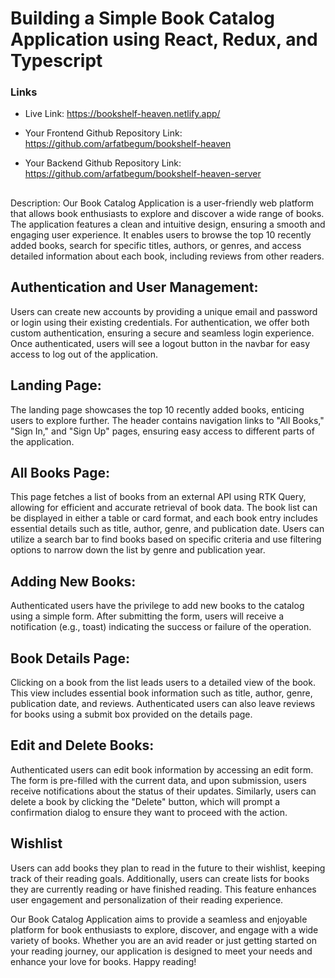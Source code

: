 # Building a Simple Book Catalog Application using React, Redux, and Typescript

### Links
- Live Link: https://bookshelf-heaven.netlify.app/

- Your Frontend Github Repository Link: https://github.com/arfatbegum/bookshelf-heaven
- Your Backend Github Repository Link: https://github.com/arfatbegum/bookshelf-heaven-server

## 
Description:
Our Book Catalog Application is a user-friendly web platform that allows book enthusiasts to explore and discover a wide range of books. The application features a clean and intuitive design, ensuring a smooth and engaging user experience. It enables users to browse the top 10 recently added books, search for specific titles, authors, or genres, and access detailed information about each book, including reviews from other readers.

## Authentication and User Management:
Users can create new accounts by providing a unique email and password or login using their existing credentials. For authentication, we offer both custom authentication, ensuring a secure and seamless login experience. Once authenticated, users will see a logout button in the navbar for easy access to log out of the application.

## Landing Page:
The landing page showcases the top 10 recently added books, enticing users to explore further. The header contains navigation links to "All Books," "Sign In," and "Sign Up" pages, ensuring easy access to different parts of the application.

## All Books Page:
This page fetches a list of books from an external API using RTK Query, allowing for efficient and accurate retrieval of book data. The book list can be displayed in either a table or card format, and each book entry includes essential details such as title, author, genre, and publication date. Users can utilize a search bar to find books based on specific criteria and use filtering options to narrow down the list by genre and publication year.

## Adding New Books:
Authenticated users have the privilege to add new books to the catalog using a simple form. After submitting the form, users will receive a notification (e.g., toast) indicating the success or failure of the operation.

## Book Details Page:
Clicking on a book from the list leads users to a detailed view of the book. This view includes essential book information such as title, author, genre, publication date, and reviews. Authenticated users can also leave reviews for books using a submit box provided on the details page.

## Edit and Delete Books:
Authenticated users can edit book information by accessing an edit form. The form is pre-filled with the current data, and upon submission, users receive notifications about the status of their updates. Similarly, users can delete a book by clicking the "Delete" button, which will prompt a confirmation dialog to ensure they want to proceed with the action.

## Wishlist
Users can add books they plan to read in the future to their wishlist, keeping track of their reading goals. Additionally, users can create lists for books they are currently reading or have finished reading. This feature enhances user engagement and personalization of their reading experience.

Our Book Catalog Application aims to provide a seamless and enjoyable platform for book enthusiasts to explore, discover, and engage with a wide variety of books. Whether you are an avid reader or just getting started on your reading journey, our application is designed to meet your needs and enhance your love for books. Happy reading!

